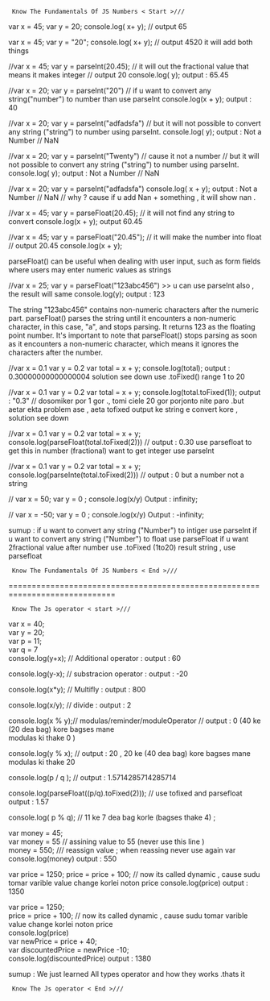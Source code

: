
     Know The Fundamentals Of JS Numbers < Start >///

var x = 45;
var y = 20;
console.log( x+ y); // output 65

var x = 45;
var y = "20";
console.log( x+ y); // output 4520 it will add both things

//var x = 45;
var y = parseInt(20.45); // it will out the fractional value that means it makes integer // output 20
console.log( y); output : 65.45

//var x = 20;
var y = parseInt("20") // if u want to convert any string("number") to number than use parseInt
console.log(x + y); output : 40

//var x = 20;
var y = parseInt("adfadsfa") // but it will not possible to convert any string ("string") to number using parseInt.
console.log( y); output : Not a Number // NaN

//var x = 20;
var y = parseInt("Twenty") // cause it not a number // but it will not possible to convert any string ("string") to number using parseInt.
console.log( y); output : Not a Number // NaN

//var x = 20;
var y = parseInt("adfadsfa") 
console.log( x + y); output : Not a Number // NaN // why ? cause if u add Nan + something , it will show nan .

//var x = 45;
var y = parseFloat(20.45); // it will not find any string to convert 
console.log(x + y); output 60.45

//var x = 45;
var y = parseFloat("20.45"); // it will make the number into float // output 20.45
console.log(x + y);

 parseFloat() can be useful when dealing with user input, such as form fields where users may enter numeric values as strings

//var x = 25;
var y = parseFloat("123abc456") >> u can use parseInt also , the result will same
console.log(y); output : 123

The string "123abc456" contains non-numeric characters after the numeric part. parseFloat() parses the string until it encounters a non-numeric character, in this case, "a", and stops parsing. It returns 123 as the floating point number. It's important to note that parseFloat() stops parsing as soon as it encounters a non-numeric character, which means it ignores the characters after the number.


//var x = 0.1
var y = 0.2
var total = x + y;
console.log(total); output : 0.30000000000000004 solution see down  use .toFixed() range 1 to 20 

//var x = 0.1
var y = 0.2
var total = x + y;
console.log(total.toFixed(1)); output : "0.3" // dosomiker por 1 gor ., tomi ciele 20 gor porjonto nite paro .but aetar ekta problem ase , aeta tofixed output ke string e convert kore , solution  see down 

//var x = 0.1
var y = 0.2
var total = x + y;
console.log(parseFloat(total.toFixed(2))) // output : 0.30 use parsefloat to get this in number (fractional) want to get integer use parseInt

//var x = 0.1
var y = 0.2
var total = x + y;
console.log(parseInte(total.toFixed(2))) // output : 0 but a number not a string 

// var x = 50;
   var y = 0 ;
   console.log(x/y) Output : infinity;

   // var x = -50;
   var y = 0 ;
   console.log(x/y) Output : -infinity;


sumup : if u want to convert any string ("Number") to intiger use parseInt 
        if u want to convert any string ("Number") to float use parseFloat 
        if u want 2fractional value after number use .toFixed (1to20) result string , use parsefloat

     Know The Fundamentals Of JS Numbers < End >///
=============================================================================
    
     Know The Js operator < start >///


var x = 40;
<br>
var y = 20;
<br>
var p = 11;
<br>
var q = 7
<br>
console.log(y+x); // Additional operator : output : 60 <br>

console.log(y-x); // substracion operator : output : -20 <br>

console.log(x*y); // Multifly  : output : 800 <br>

console.log(x/y); // divide : output : 2 <br>

console.log(x % y);// modulas/reminder/moduleOperator // output : 0  (40 ke (20 dea bag) kore bagses mane <br>modulas ki thake  0 )<br>

console.log(y % x); // output : 20 , 20 ke (40 dea bag) kore bagses mane modulas ki thake 20 <br>

console.log(p / q ); // output : 1.5714285714285714 <br>

console.log(parseFloat((p/q).toFixed(2))); // use tofixed and parsefloat output : 1.57 <br>

console.log( p % q); // 11 ke 7 dea bag korle (bagses thake 4) ; <br>

var money = 45; <br>
var money = 55 // assining value to 55 (never use this line ) <br>
money = 550; /// reassign  value ; when reassing never use again var <br>
console.log(money) output : 550 <br>


var price = 1250;
price = price + 100; // now its called dynamic  , cause sudu tomar varible value change korlei noton price 
console.log(price)  output : 1350

var price = 1250; <br>
price = price + 100; // now its called dynamic  , cause sudu tomar varible value change korlei noton price <br>
console.log(price)  <br>
var newPrice = price + 40; <br>
var discountedPrice = newPrice -10; <br>
console.log(discountedPrice) output : 1380 <br>


sumup : We just learned All types operator and how they works .thats it <br>


     Know The Js operator < End >///
